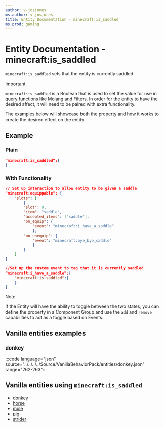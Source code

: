 ```yaml
---
author: v-josjones
ms.author: v-josjones
title: Entity Documentation - minecraft:is_saddled
ms.prod: gaming
---
```


# Entity Documentation -  minecraft:is_saddled

`minecraft:is_saddled` sets that the entity is currently saddled.

> [!IMPORTANT]
> `minecraft:is_saddled` is a Boolean that is used to set the value for use in query functions like Molang and Filters. In order for the entity to have the desired affect, it will need to be paired with extra functionality.
>
> The examples below will showcase both the property and how it works to create the desired effect on the entity.

## Example

### Plain

```json
"minecraft:is_saddled":{
}
```

### With Functionality

```json
// Set up interaction to allow entity to be given a saddle
"minecraft:equippable": {
    "slots": [
        {
        "slot": 0,
        "item": "saddle",
        "accepted_items": ["saddle"],
        "on_equip": {
            "event": "minecraft:i_have_a_saddle"
            },
        "on_unequip": {
            "event": "minecraft:bye_bye_saddle"
            }
        }
    ]
}

//Set up the custom event to tag that it is currently saddled
"minecraft:i_have_a_saddle":{
    "minecraft:is_saddled":{
    }
}
```

> [!NOTE]
> If the Entity will have the ability to toggle between the two states, you can define the property in a Component Group and use the `add` and `remove` capabilities to act as a toggle based on Events.

## Vanilla entities examples

### donkey

:::code language="json" source="../../../../Source/VanillaBehaviorPack/entities/donkey.json" range="262-263":::

## Vanilla entities using `minecraft:is_saddled`

- [donkey](../../../../Source/VanillaBehaviorPack_Snippets/entities/donkey.md)
- [horse](../../../../Source/VanillaBehaviorPack_Snippets/entities/horse.md)
- [mule](../../../../Source/VanillaBehaviorPack_Snippets/entities/mule.md)
- [pig](../../../../Source/VanillaBehaviorPack_Snippets/entities/pig.md)
- [strider](../../../../Source/VanillaBehaviorPack_Snippets/entities/strider.md)
